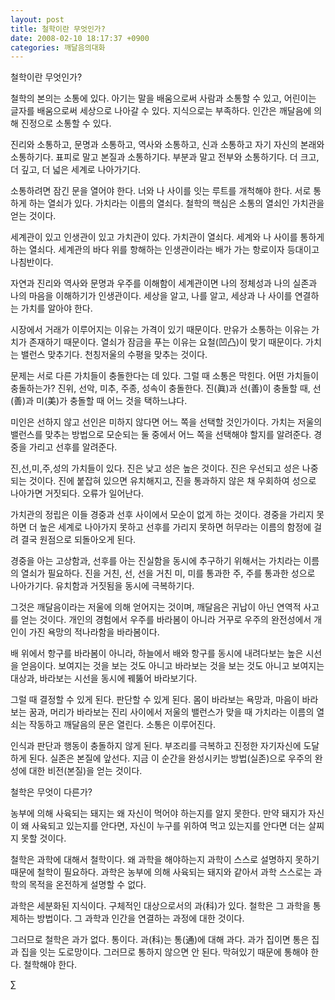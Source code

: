 ```yaml
---
layout: post
title: 철학이란 무엇인가?
date: 2008-02-10 18:17:37 +0900
categories: 깨달음의대화
---
```

철학이란 무엇인가?

철학의 본의는 소통에 있다. 아기는 말을 배움으로써 사람과 소통할 수 있고, 어린이는 글자를 배움으로써 세상으로 나아갈 수 있다. 지식으로는 부족하다. 인간은 깨달음에 의해 진정으로 소통할 수 있다. 

진리와 소통하고, 문명과 소통하고, 역사와 소통하고, 신과 소통하고 자기 자신의 본래와 소통하기다. 표피로 말고 본질과 소통하기다. 부분과 말고 전부와 소통하기다. 더 크고, 더 깊고, 더 넓은 세계로 나아가기다. 

소통하려면 잠긴 문을 열어야 한다. 너와 나 사이를 잇는 루트를 개척해야 한다. 서로 통하게 하는 열쇠가 있다. 가치라는 이름의 열쇠다. 철학의 핵심은 소통의 열쇠인 가치관을 얻는 것이다. 

세계관이 있고 인생관이 있고 가치관이 있다. 가치관이 열쇠다. 세계와 나 사이를 통하게 하는 열쇠다. 세계관의 바다 위를 항해하는 인생관이라는 배가 가는 항로이자 등대이고 나침반이다. 

자연과 진리와 역사와 문명과 우주를 이해함이 세계관이면 나의 정체성과 나의 실존과 나의 마음을 이해하기가 인생관이다. 세상을 알고, 나를 알고, 세상과 나 사이를 연결하는 가치를 알아야 한다. 

시장에서 거래가 이루어지는 이유는 가격이 있기 때문이다. 만유가 소통하는 이유는 가치가 존재하기 때문이다. 열쇠가 잠금을 푸는 이유는 요철(凹凸)이 맞기 때문이다. 가치는 밸런스 맞추기다. 천칭저울의 수평을 맞추는 것이다. 

문제는 서로 다른 가치들이 충돌한다는 데 있다. 그럴 때 소통은 막힌다. 어떤 가치들이 충돌하는가? 진위, 선악, 미추, 주종, 성속이 충돌한다. 진(眞)과 선(善)이 충돌할 때, 선(善)과 미(美)가 충돌할 때 어느 것을 택하느냐다.

미인은 선하지 않고 선인은 미하지 않다면 어느 쪽을 선택할 것인가이다. 가치는 저울의 밸런스를 맞추는 방법으로 모순되는 둘 중에서 어느 쪽을 선택해야 할지를 알려준다. 경중을 가리고 선후를 알려준다. 

진,선,미,주,성의 가치들이 있다. 진은 낮고 성은 높은 것이다. 진은 우선되고 성은 나중되는 것이다. 진에 붙잡혀 있으면 유치해지고, 진을 통과하지 않은 채 우회하여 성으로 나아가면 거짓되다. 오류가 일어난다. 

가치관의 정립은 이들 경중과 선후 사이에서 모순이 없게 하는 것이다. 경중을 가리지 못하면 더 높은 세계로 나아가지 못하고 선후를 가리지 못하면 허무라는 이름의 함정에 걸려 결국 원점으로 되돌아오게 된다. 

경중을 아는 고상함과, 선후를 아는 진실함을 동시에 추구하기 위해서는 가치라는 이름의 열쇠가 필요하다. 진을 거친, 선, 선을 거친 미, 미를 통과한 주, 주를 통과한 성으로 나아가기다. 유치함과 거짓됨을 동시에 극복하기다. 

그것은 깨달음이라는 저울에 의해 얻어지는 것이며, 깨달음은 귀납이 아닌 연역적 사고를 얻는 것이다. 개인의 경험에서 우주를 바라봄이 아니라 거꾸로 우주의 완전성에서 개인이 가진 욕망의 적나라함을 바라봄이다. 

배 위에서 항구를 바라봄이 아니라, 하늘에서 배와 항구를 동시에 내려다보는 높은 시선을 얻음이다. 보여지는 것을 보는 것도 아니고 바라보는 것을 보는 것도 아니고 보여지는 대상과, 바라보는 시선을 동시에 꿰뚫어 바라보기다. 

그럴 때 결정할 수 있게 된다. 판단할 수 있게 된다. 몸이 바라보는 욕망과, 마음이 바라보는 꿈과, 머리가 바라보는 진리 사이에서 저울의 밸런스가 맞을 때 가치라는 이름의 열쇠는 작동하고 깨달음의 문은 열린다. 소통은 이루어진다. 

인식과 판단과 행동이 충돌하지 않게 된다. 부조리를 극복하고 진정한 자기자신에 도달하게 된다. 실존은 본질에 앞선다. 지금 이 순간을 완성시키는 방법(실존)으로 우주의 완성에 대한 비전(본질)을 얻는 것이다. 

철학은 무엇이 다른가?

농부에 의해 사육되는 돼지는 왜 자신이 먹어야 하는지를 알지 못한다. 만약 돼지가 자신이 왜 사육되고 있는지를 안다면, 자신이 누구를 위하여 먹고 있는지를 안다면 더는 살찌지 못할 것이다.

철학은 과학에 대해서 철학이다. 왜 과학을 해야하는지 과학이 스스로 설명하지 못하기 때문에 철학이 필요하다. 과학은 농부에 의해 사육되는 돼지와 같아서 과학 스스로는 과학의 목적을 온전하게 설명할 수 없다. 

과학은 세분화된 지식이다. 구체적인 대상으로서의 과(科)가 있다. 철학은 그 과학을 통제하는 방법이다. 그 과학과 인간을 연결하는 과정에 대한 것이다. 

그러므로 철학은 과가 없다. 통이다. 과(科)는 통(通)에 대해 과다. 과가 집이면 통은 집과 집을 잇는 도로망이다. 그러므로 통하지 않으면 안 된다. 막혀있기 때문에 통해야 한다. 철학해야 한다. 



∑